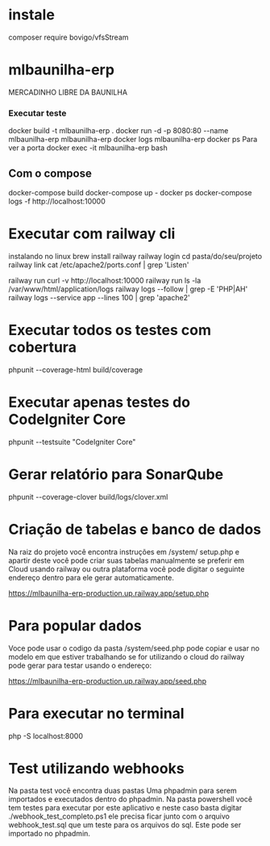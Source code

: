 # instale
composer require bovigo/vfsStream

# mlbaunilha-erp
MERCADINHO LIBRE DA BAUNILHA

### Executar teste

docker build -t mlbaunilha-erp . 
docker run -d -p 8080:80 --name mlbaunilha-erp mlbaunilha-erp
docker logs mlbaunilha-erp
docker ps                          Para ver a porta 
docker exec -it mlbaunilha-erp bash

## Com o compose
docker-compose build
docker-compose up -
docker ps
docker-compose logs -f
http://localhost:10000

# Executar com railway cli
instalando no linux
brew install railway
railway login
cd pasta/do/seu/projeto
railway link
cat /etc/apache2/ports.conf | grep 'Listen'


railway run curl -v http://localhost:10000
railway run ls -la /var/www/html/application/logs
railway logs --follow | grep -E 'PHP|AH'
railway logs --service app --lines 100 | grep 'apache2'


# Executar todos os testes com cobertura
phpunit --coverage-html build/coverage

# Executar apenas testes do CodeIgniter Core
phpunit --testsuite "CodeIgniter Core"

# Gerar relatório para SonarQube
phpunit --coverage-clover build/logs/clover.xml
# Criação de tabelas e banco de dados
Na raiz do projeto você encontra instruções em 
/system/ setup.php 
e apartir deste você pode criar suas tabelas manualmente se preferir
em Cloud usando railway ou outra plataforma você pode digitar o seguinte endereço dentro para ele gerar automaticamente.

https://mlbaunilha-erp-production.up.railway.app/setup.php


# Para popular dados 
Voce pode usar o codigo da pasta /system/seed.php
pode copiar e usar no modelo em que estiver trabalhando
se for utilizando o cloud do railway pode gerar para testar
usando o endereço:

https://mlbaunilha-erp-production.up.railway.app/seed.php

# Para executar no terminal
 php -S localhost:8000

# Test utilizando webhooks
Na pasta test você encontra duas pastas 
Uma phpadmin para serem importados e executados dentro do phpadmin.
Na pasta powershell você tem testes para executar por este aplicativo
e neste caso basta digitar 
./webhook_test_completo.ps1 ele precisa ficar junto com o arquivo
webhook_test.sql que um teste para os arquivos do sql. Este pode ser importado
no phpadmin.


